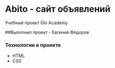 # Abito - сайт объявлений
Учебный проект Glo Academy

##Выполнил проект - Евгений Фёдоров

### Технологии в проекте
- HTML
- CSS
